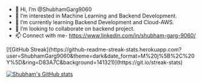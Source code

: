 - 👋 Hi, I’m @ShubhamGarg9060
- 👀 I’m interested in Machine Learning and Backend Development.
- 🌱 I’m currently learning Backend Development and Cloud-AWS.
- 💞️ I’m looking to collaborate on backend project.
- 📫 Connect with me- https://www.linkedin.com/in/shubham-garg-9060/

<!---
ShubhamGarg9060/ShubhamGarg9060 is a ✨ special ✨ repository because its `README.md` (this file) appears on your GitHub profile.
You can click the Preview link to take a look at your changes.
--->
<!-- [![Top Langs](https://github-readme-stats.vercel.app/api/top-langs/?username=kushagrasingh772&layout=compact&theme=radical)](https://github.com/kushagrasingh772) -->
<p align="centre">
[![GitHub Streak](https://github-readme-streak-stats.herokuapp.com?user=ShubhamGarg9060&theme=dark&date_format=M%20j%5B%2C%20Y%5D&ring=D83A7C&background=141321)](https://git.io/streak-stats)

[![Shubham's GitHub stats](https://github-readme-stats.vercel.app/api?username=ShubhamGarg9060&show_icons=true&theme=radical)](https://github.com/ShubhamGarg9060)
</p>
